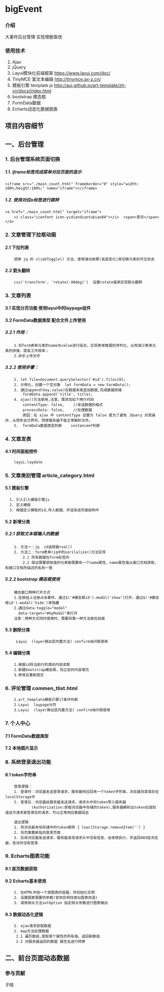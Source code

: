 # bigEvent

### 介绍
大事件后台管理 实现增删查改

### 使用技术
1. Ajax
2. jQuery
3. Layui模块化前端框架       https://www.layui.com/doc/ 
4. TinyMCE 富文本编辑	http://tinymce.ax-z.cn/
5. 模板引擎  template.js     http://aui.github.io/art-template/zh-cn/docs/index.html
6. bootstrap 模态框
7. FormData数据
8. Echarts动态化数据图表


## 项目内容细节
## 一、后台管理
### 1. 后台管理系统页面切换
##### 1.1. iframe标签完成菜单对应页面的显示
    <iframe src="./main_count.html" frameborder="0" style="width: 100%;height:100%;" name="iframe"></iframe>
##### 1.2. 使用对应a标签进行跳转
    <a href="./main_count.html" target="iframe">
		<i class="iconfont icon-yidiandiantubiao04"></i>  <span>首页</span> 
	</a>

### 2. 文章管理下拉框动画
####  2.1 下拉列表
        调用 jq 的 slideToggle() 方法，使用滑动效果(高度变化)来切换元素的可见状态
####  2.2 箭头翻转
        css('transform', 'rotate(-90deg)')  设置rotate值来实现箭头翻转

### 3. 文章列表
####  3.1 实现分页功能  使用layui中的laypage组件
####  3.2 FormData数据类型 配合文件上传使用
#####  3.2.1 作用：
        1.将form表单元素的name与value进行组合，实现表单数据的序列化，从而减少表单元素的拼接，提高工作效率；
        2.异步上传文件
#####  3.2.2 使用步骤：
        1. let file=document.querySelector('#id').files[0];
        2. 示例化，创建一个空对象  let formData = new FormData();
        3. 通过append(key,value)在数据末尾追加数据,完成数据拼接
            formData.append('title', title);
        4. ajax()方法使用,注意，需添加如下两行代码
            contentType: false,    //发送数据的格式
            processData: false,    //处理数据
            原因：在 ajax 中 contentType 设置为 false 是为了避免 JQuery 对其操作，从而失去分界符，而使服务器不能正常解析文件。
        5.  formData数据类型判断    instanceof判断

### 4. 文章发表
#### 4.1 时间面板控件  
        layui.laydate

### 5. 文章类别管理  article_category.html
#### 5.1 模板引擎
      1. 引入引入模板引擎js
      2. 定义模板
      3. 根据定义模板的id,传入数据，并渲染进页面结构中
#### 5.2 新增分类
##### 5.2.1 获取文本框输入的数据
        1. 方法一：jq  id选择器+val()
        2. 方法二：form表单+jq中的serilalize()方法实现
            2.1 所有数据在form标签内
            2.2 保证需要获取值的元素都需要有一个name属性，name属性值从接口文档获取，和接口文档所描述的名称一致
##### 5.2.2 bootstrap 模态框使用
        模态窗口两种打开方式
        1.在按钮上注册点击事件，通过$('#模态框id').modal('show')打开，通过$('#模态框id').modal('hide')来隐藏
        2.通过data-toggle="modal"
          data-target="#myModal"来打开
        注意：两种方式同时使用时，需要将第一种方法放在前面

#### 5.3 删除分类
         Layui  (layer弹出层内置方法) confirm询问框使用
#### 5.4 编辑分类
        1.根据id将当前行的类别内容读取
        2.新建bootstrap模态框，将之前的内容填充
        3.修改后重新提交

### 6. 评论管理  commen_tlist.html
        1.art_template模板引擎if条件判断
        2.Layui  laypage分页
        3.Layui  (layer弹出层内置方法) confirm询问框使用

### 7. 个人中心
#### 7.1 FormData数据类型
#### 7.2 本地图片显示  

### 8. 系统登录退出功能
#### 8.1 token字符串
        登录逻辑：
        1. 登录时：浏览器发送登录请求，服务器响应回来一个token字符串，浏览器将其保存在localStorage中       
        2. 登录后：浏览器给服务器发送请求，请求头中将token带入服务器
                (Authorization:获取浏览器中存储的token),服务器解析出token后就知道这次请求是登录后的请求，可以正常响应数据回去
        
        退出逻辑
        1. 将浏览器本地存储中的token移除 { loaclStorage.removeItem('') }
        2. 将页面重新指向登录页面
        3. 后续浏览器发送请求，服务器发现请求头中没有信息，会拒绝执行，并返回403给浏览器，告诉你没有登录

### 9. Echarts图表功能
#### 9.1 首页数据获取

#### 9.2 Echarts基本使用
        1. 在HTML中给一个放图表的容器，并初始化实例
        2. 设置图表需要的参数(官网实例找类似图表改造)
        3. 调用相关方法setOption 指定相关参数进行图表输出

#### 9.3 数据动态化逻辑
        1. ajax请求获取数据
        2. map方法处理数据
         2.1 遍历数组,提取某个属性的所有值，返回新数组 
         2.2 对服务器返回的数据 属性名进行转换

## 二、前台页面动态数据


### 参与贡献
子晗





